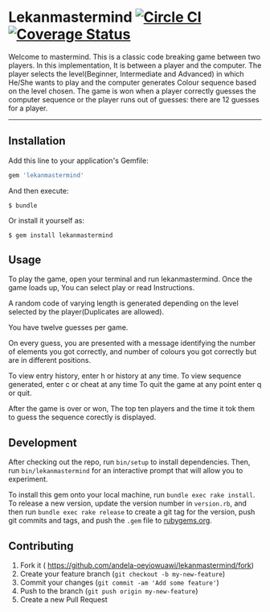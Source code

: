 **Lekanmastermind**  [![Circle CI](https://circleci.com/gh/andela-oeyiowuawi/lekanmastermind.svg?style=svg)](https://circleci.com/gh/andela-oeyiowuawi/lekanmastermind) [![Coverage Status](https://coveralls.io/repos/github/andela-oeyiowuawi/lekanmastermind/badge.svg?branch=master)](https://coveralls.io/github/andela-oeyiowuawi/lekanmastermind?branch=master)
===================


Welcome to mastermind. This is a classic code breaking game between two players. In this implementation, It is between a player and the computer.
The player selects the level(Beginner, Intermediate and Advanced) in which He/She wants to play and the computer generates Colour sequence based on the level chosen. The game is won when a player correctly guesses the computer sequence or the player runs out of guesses: there are 12 guesses for a player.

----------


**Installation**
-------------

Add this line to your application's Gemfile:

```ruby
gem 'lekanmastermind'
```

And then execute:

    $ bundle

Or install it yourself as:

    $ gem install lekanmastermind
## **Usage**

To play the game, open your terminal and run lekanmastermind. Once the game loads up, You can select play or read Instructions.

A random code of varying length is generated depending on the level selected by the player(Duplicates are allowed).

You have twelve guesses per game.

On every guess, you are presented with a message identifying the number of elements you got correctly, and number of colours you got correctly but are in different positions.

To view entry history, enter h or history at any time. To view sequence generated, enter c or cheat at any time To quit the game at any point enter q or quit.

After the game is over or won, The top ten players and the time it tok them to guess the sequence corectly is displayed.

## **Development**

After checking out the repo, run `bin/setup` to install dependencies. Then, run `bin/lekanmastermind` for an interactive prompt that will allow you to experiment.

To install this gem onto your local machine, run `bundle exec rake install`. To release a new version, update the version number in `version.rb`, and then run `bundle exec rake release` to create a git tag for the version, push git commits and tags, and push the `.gem` file to [rubygems.org](https://rubygems.org).

## Contributing

1. Fork it ( https://github.com/andela-oeyiowuawi/lekanmastermind/fork)
2. Create your feature branch (`git checkout -b my-new-feature`)
3. Commit your changes (`git commit -am 'Add some feature'`)
4. Push to the branch (`git push origin my-new-feature`)
5. Create a new Pull Request
